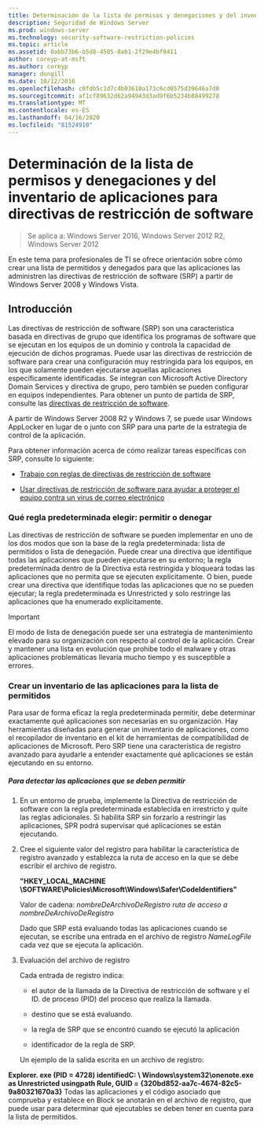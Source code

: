 ```yaml
---
title: Determinación de la lista de permisos y denegaciones y del inventario de aplicaciones para directivas de restricción de software
description: Seguridad de Windows Server
ms.prod: windows-server
ms.technology: security-software-restriction-policies
ms.topic: article
ms.assetid: 0abb73b6-b5d8-4505-8ab1-2f29e4bf0411
author: coreyp-at-msft
ms.author: coreyp
manager: dongill
ms.date: 10/12/2016
ms.openlocfilehash: c0fdb5c1d7c4b03610a173c6cd0575d39646a7d0
ms.sourcegitcommit: af1cf89632d62a94943d3ad9f6b5234b88499278
ms.translationtype: MT
ms.contentlocale: es-ES
ms.lasthandoff: 04/16/2020
ms.locfileid: "81524910"
---
```

# <a name="determine-allow-deny-list-and-application-inventory-for-software-restriction-policies"></a>Determinación de la lista de permisos y denegaciones y del inventario de aplicaciones para directivas de restricción de software

>Se aplica a: Windows Server 2016, Windows Server 2012 R2, Windows Server 2012

En este tema para profesionales de TI se ofrece orientación sobre cómo crear una lista de permitidos y denegados para que las aplicaciones las administren las directivas de restricción de software (SRP) a partir de Windows Server 2008 y Windows Vista.

## <a name="introduction"></a>Introducción
Las directivas de restricción de software (SRP) son una característica basada en directivas de grupo que identifica los programas de software que se ejecutan en los equipos de un dominio y controla la capacidad de ejecución de dichos programas. Puede usar las directivas de restricción de software para crear una configuración muy restringida para los equipos, en los que solamente pueden ejecutarse aquellas aplicaciones específicamente identificadas. Se integran con Microsoft Active Directory Domain Services y directiva de grupo, pero también se pueden configurar en equipos independientes. Para obtener un punto de partida de SRP, consulte las [directivas de restricción de software](software-restriction-policies.md).

A partir de Windows Server 2008 R2 y Windows 7, se puede usar Windows AppLocker en lugar de o junto con SRP para una parte de la estrategia de control de la aplicación.

Para obtener información acerca de cómo realizar tareas específicas con SRP, consulte lo siguiente:

-   [Trabajo con reglas de directivas de restricción de software](work-with-software-restriction-policies-rules.md)

-   [Usar directivas de restricción de software para ayudar a proteger el equipo contra un virus de correo electrónico](use-software-restriction-policies-to-help-protect-your-computer-against-an-email-virus.md)

### <a name="what-default-rule-to-choose-allow-or-deny"></a>Qué regla predeterminada elegir: permitir o denegar
Las directivas de restricción de software se pueden implementar en uno de los dos modos que son la base de la regla predeterminada: lista de permitidos o lista de denegación. Puede crear una directiva que identifique todas las aplicaciones que pueden ejecutarse en su entorno; la regla predeterminada dentro de la Directiva está restringida y bloqueará todas las aplicaciones que no permita que se ejecuten explícitamente. O bien, puede crear una directiva que identifique todas las aplicaciones que no se pueden ejecutar; la regla predeterminada es Unrestricted y solo restringe las aplicaciones que ha enumerado explícitamente.

> [!IMPORTANT]
> El modo de lista de denegación puede ser una estrategia de mantenimiento elevado para su organización con respecto al control de la aplicación. Crear y mantener una lista en evolución que prohibe todo el malware y otras aplicaciones problemáticas llevaría mucho tiempo y es susceptible a errores.

### <a name="create-an-inventory-of-your-applications-for-the-allow-list"></a>Crear un inventario de las aplicaciones para la lista de permitidos
Para usar de forma eficaz la regla predeterminada permitir, debe determinar exactamente qué aplicaciones son necesarias en su organización. Hay herramientas diseñadas para generar un inventario de aplicaciones, como el recopilador de inventario en el kit de herramientas de compatibilidad de aplicaciones de Microsoft. Pero SRP tiene una característica de registro avanzado para ayudarle a entender exactamente qué aplicaciones se están ejecutando en su entorno.

##### <a name="to-discover-which-applications-to-allow"></a>Para detectar las aplicaciones que se deben permitir

1.  En un entorno de prueba, implemente la Directiva de restricción de software con la regla predeterminada establecida en irrestricto y quite las reglas adicionales. Si habilita SRP sin forzarlo a restringir las aplicaciones, SPR podrá supervisar qué aplicaciones se están ejecutando.

2.  Cree el siguiente valor del registro para habilitar la característica de registro avanzado y establezca la ruta de acceso en la que se debe escribir el archivo de registro.

    **"HKEY_LOCAL_MACHINE \SOFTWARE\Policies\Microsoft\Windows\Safer\CodeIdentifiers"**

    Valor de cadena: *nombreDeArchivoDeRegistro ruta de acceso a nombreDeArchivoDeRegistro*

    Dado que SRP está evaluando todas las aplicaciones cuando se ejecutan, se escribe una entrada en el archivo de registro *NameLogFile* cada vez que se ejecuta la aplicación.

3.  Evaluación del archivo de registro

    Cada entrada de registro indica:

    -   el autor de la llamada de la Directiva de restricción de software y el ID. de proceso (PID) del proceso que realiza la llamada.

    -   destino que se está evaluando.

    -   la regla de SRP que se encontró cuando se ejecutó la aplicación

    -   identificador de la regla de SRP.

    Un ejemplo de la salida escrita en un archivo de registro:

**Explorer. exe (PID = 4728) identifiedC: \ Windows\system32\onenote.exe as Unrestricted usingpath Rule, GUID = {320bd852-aa7c-4674-82c5-9a80321670a3}**    Todas las aplicaciones y el código asociado que comprueba y establece en Block se anotarán en el archivo de registro, que puede usar para determinar qué ejecutables se deben tener en cuenta para la lista de permitidos.

